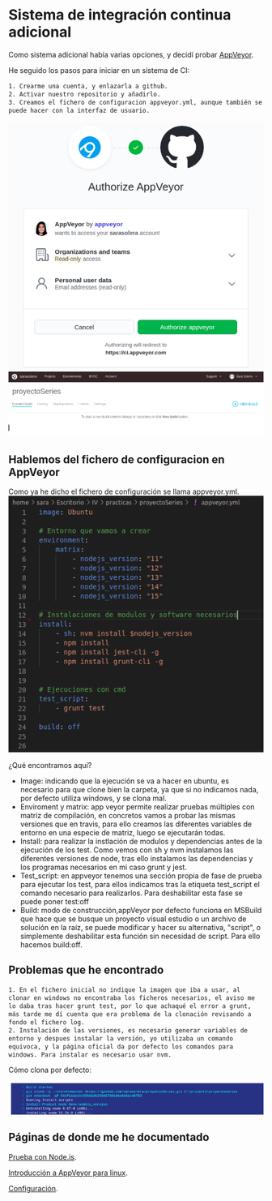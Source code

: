 # Sistema de integración continua adicional
Como sistema adicional había varias opciones, y decidí probar [AppVeyor](https://www.appveyor.com/).

He seguido los pasos para iniciar en un sistema de CI:

    1. Crearme una cuenta, y enlazarla a github.
    2. Activar nuestro repositorio y añadirlo.
    3. Creamos el fichero de configuracion appveyor.yml, aunque también se puede hacer con la interfaz de usuario.
![](pic/cuenta_veyor.png)
![](pic/repositorio.png)

## Hablemos del fichero de configuracion en AppVeyor
Como ya he dicho el fichero de configuración se llama appveyor.yml.
![](pic/appveyor_final.png)

¿Qué encontramos aquí?

- Image: indicando que la ejecución se va a hacer en ubuntu, es necesario para que clone bien la carpeta, ya que si no indicamos nada, por defecto utiliza windows, y se clona mal.
- Enviroment y matrix: app veyor permite realizar pruebas múltiples con matriz de compilación, en concretos vamos a probar las mismas versiones que en travis, para ello creamos las diferentes variables de entorno en una especie de matriz, luego se ejecutarán todas.
- Install: para realizar la instlación de modulos y dependencias antes de la ejecución de los test. Como vemos con sh y nvm instalamos las diferentes versiones de node, tras ello instalamos las dependencias y los programas necesarios en mi caso grunt y jest.
- Test_script: en appveyor tenemos una sección propia de fase de prueba para ejecutar los test, para ellos indicamos tras la etiqueta test_script el comando necesario para realizarlos. Para deshabilitar esta fase se puede poner test:off
- Build:  modo de construcción,appVeyor por defecto funciona en MSBuild que hace que se busque un proyecto visual estudio o un archivo de solución en la raíz, se puede modificar y hacer su alternativa, "script", o simplemente deshabilitar esta función sin necesidad de script. Para ello hacemos build:off.



## Problemas que he encontrado
    1. En el fichero inicial no indique la imagen que iba a usar, al clonar en windows no encontraba los ficheros necesarios, el aviso me lo daba tras hacer grunt test, por lo que achaqué el error a grunt, más tarde me dí cuenta que era problema de la clonación revisando a fondo el fichero log.
    2. Instalación de las versiones, es necesario generar variables de entorno y despues instalar la versión, yo utilizaba un comando equivoca, y la página oficial da por defecto los comandos para windows. Para instalar es necesario usar nvm.

Cómo clona por defecto:

![](pic/clone-error.png)
## Páginas de donde me he documentado
[Prueba con Node.js](https://www.appveyor.com/docs/lang/nodejs-iojs/).

[Introducción a AppVeyor para linux](https://www.appveyor.com/docs/getting-started-with-appveyor-for-linux/#quick-start).

[Configuración](https://www.appveyor.com/docs/build-configuration/#build-matrix).
    



    